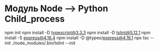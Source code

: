 # Модуль Node --> Python Child_process

npm init
npm install -D typescript@3.3.3
npm install -D tslint@5.12.1
npm install -S express@4.16.4
npm install -D @types/express@4.16.1
npx tsc --init
./node_modules/.bin/tslint --init